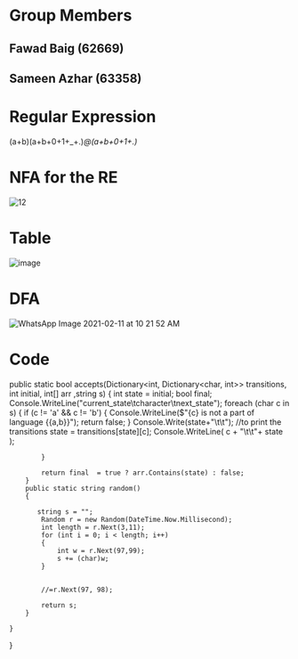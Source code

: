 # Group Members

## Fawad Baig (62669)
## Sameen Azhar (63358)

# Regular Expression

(a+b)(a+b+0+1+_+.)*@(a+b+0+1+.)*


# NFA for the RE



![12](https://user-images.githubusercontent.com/66685640/107610071-8d691100-6c62-11eb-89f5-8a7b2a9ea1ae.jpg)


# Table

![image](https://user-images.githubusercontent.com/71581109/107633432-d4b6c800-6c89-11eb-83c9-a4ecf589491a.png)

# DFA

![WhatsApp Image 2021-02-11 at 10 21 52 AM](https://user-images.githubusercontent.com/71581109/107633617-24958f00-6c8a-11eb-9392-bb45ef4c8c05.jpeg)

# Code



 public static bool accepts(Dictionary<int, Dictionary<char, int>> transitions, int initial, int[] arr ,string s)
        {
            int state = initial;
            bool final;
            Console.WriteLine("current_state\tcharacter\tnext_state");
            foreach (char c in s)
            {
                if (c != 'a' && c != 'b')
                {
                    Console.WriteLine($"{c} is not a part of language {{a,b}}");
                    return false;
                }
                Console.Write(state+"\t\t"); //to print the transitions
                state = transitions[state][c];
                Console.WriteLine( c + "\t\t"+ state );
                
            }
               
            return final  = true ? arr.Contains(state) : false;
        }
        public static string random()
        {
            
           string s = "";
            Random r = new Random(DateTime.Now.Millisecond);
            int length = r.Next(3,11);
            for (int i = 0; i < length; i++)
            {
                int w = r.Next(97,99);
                s += (char)w;
            }

            
            //=r.Next(97, 98);

            return s;
        }

    }
}
